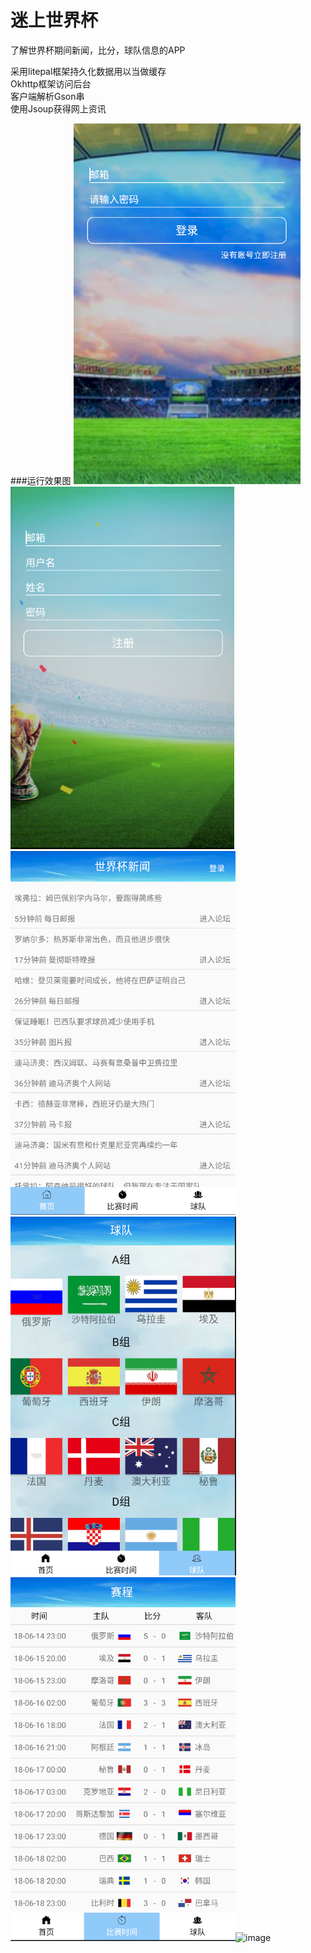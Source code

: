 # 迷上世界杯
了解世界杯期间新闻，比分，球队信息的APP  

采用litepal框架持久化数据用以当做缓存  
Okhttp框架访问后台  
客户端解析Gson串  
使用Jsoup获得网上资讯  

###运行效果图
![image](https://github.com/Lhaiyu/screenshot/blob/master/login.PNG)![image](https://github.com/Lhaiyu/screenshot/blob/master/register.PNG)![image](https://github.com/Lhaiyu/screenshot/blob/master/news.PNG)![image](https://github.com/Lhaiyu/screenshot/blob/master/team.PNG)![image](https://github.com/Lhaiyu/screenshot/blob/master/time.PNG)![image](https://github.com/Lhaiyu/screenshot/blob/master/tean_context.PNG)

